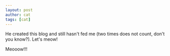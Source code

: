 ```yaml
---
layout: post
author: cat
tags: [cat]
---
```

He created this blog and still hasn't fed me (two times does not count, don't you know?). Let's meow!
<!--more-->
Meooow!!!
